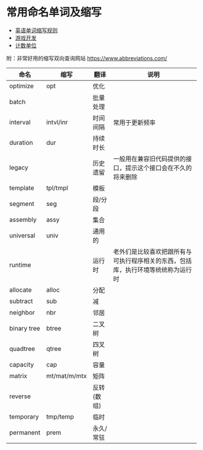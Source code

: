 # 常用命名单词及缩写
+ [英语单词缩写规则](RULE.md)
+ [游戏开发](GAME.md)
+ [计数单位](NUMBER.md)

附：非常好用的缩写双向查询网站 https://www.abbreviations.com/

|命名|缩写|翻译|说明|
|---|---|---|---|
|optimize|opt|优化||
|batch||批量处理||
|interval|intvl/inr|时间间隔|常用于更新频率|
|duration|dur|持续时长||
|legacy||历史遗留|一般用在兼容旧代码提供的接口，提示这个接口会在不久的将来删除|
|template|tpl/tmpl|模板||
|segment|seg|段/分段||
|assembly|assy|集合||
|universal|univ|通用的||
|runtime||运行时|老外们是比较喜欢把跟所有与可执行程序相关的东西，包括库，执行环境等统统称为运行时|
|allocate|alloc|分配||
|subtract|sub|减||
|neighbor|nbr|邻居||
|binary tree|btree|二叉树||
|quadtree|qtree|四叉树||
|capacity|cap|容量||
|matrix|mt/mat/m/mtx|矩阵||
|reverse||反转(数组)||
|temporary|tmp/temp|临时||
|permanent|prem|永久/常驻||
